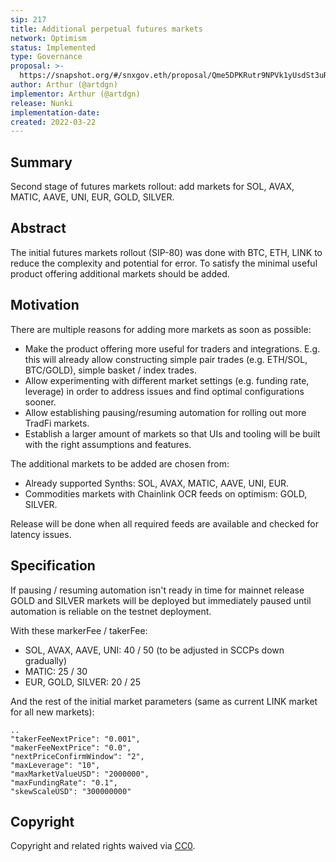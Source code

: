```yaml
---
sip: 217
title: Additional perpetual futures markets
network: Optimism
status: Implemented
type: Governance
proposal: >-
  https://snapshot.org/#/snxgov.eth/proposal/Qme5DPKRutr9NPVk1yUsdSt3uRJp5ifjnkDr51y69zUwQM
author: Arthur (@artdgn)
implementor: Arthur (@artdgn)
release: Nunki
implementation-date:
created: 2022-03-22
---
```


## Summary

Second stage of futures markets rollout: add markets for SOL, AVAX, MATIC, AAVE, UNI, EUR, GOLD, SILVER.

## Abstract

The initial futures markets rollout (SIP-80) was done with BTC, ETH, LINK to reduce the complexity and potential for error. To satisfy the minimal useful product offering additional markets should be added.

## Motivation

There are multiple reasons for adding more markets as soon as possible:

- Make the product offering more useful for traders and integrations. E.g. this will already allow constructing simple pair trades (e.g. ETH/SOL, BTC/GOLD), simple basket / index trades.
- Allow experimenting with different market settings (e.g. funding rate, leverage) in order to address issues and find optimal configurations sooner.
- Allow establishing pausing/resuming automation for rolling out more TradFi markets.
- Establish a larger amount of markets so that UIs and tooling will be built with the right assumptions and features.

The additional markets to be added are chosen from:

- Already supported Synths: SOL, AVAX, MATIC, AAVE, UNI, EUR.
- Commodities markets with Chainlink OCR feeds on optimism: GOLD, SILVER.

Release will be done when all required feeds are available and checked for latency issues.

## Specification

If pausing / resuming automation isn't ready in time for mainnet release GOLD and SILVER markets will be deployed but immediately paused until automation is reliable on the testnet deployment.

With these markerFee / takerFee:

- SOL, AVAX, AAVE, UNI: 40 / 50 (to be adjusted in SCCPs down gradually)
- MATIC: 25 / 30
- EUR, GOLD, SILVER: 20 / 25

And the rest of the initial market parameters (same as current LINK market for all new markets):

```
..
"takerFeeNextPrice": "0.001",
"makerFeeNextPrice": "0.0",
"nextPriceConfirmWindow": "2",
"maxLeverage": "10",
"maxMarketValueUSD": "2000000",
"maxFundingRate": "0.1",
"skewScaleUSD": "300000000"
```

## Copyright

Copyright and related rights waived via [CC0](https://creativecommons.org/publicdomain/zero/1.0/).
